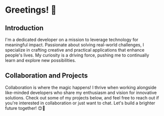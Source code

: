 # Greetings! 👋

## Introduction

I'm a dedicated developer on a mission to leverage technology for meaningful impact. Passionate about solving real-world challenges, I specialize in crafting creative and practical applications that enhance people's lives. My curiosity is a driving force, pushing me to continually learn and explore new possibilities.

## Collaboration and Projects

Collaboration is where the magic happens! I thrive when working alongside like-minded developers who share my enthusiasm and vision for innovative solutions. Check out some of my projects below, and feel free to reach out if you're interested in collaboration or just want to chat. Let's build a brighter future together! 😊🚀

</revision> 


<!---
### Currently working on 
 [Zerity](https://github.com/Georgefemiwise/Zerity)
- [maildrop](https://github.com/Georgefemiwise/MailDrop)


<p align="center">
  <a href="https://github.com/georgefemiwise">
    <img src="https://github-readme-streak-stats.herokuapp.com/?user=georgefemiwise&theme=radical&border=7F3FBF&background=0D1117" alt="Saif's GitHub streak"/>
  </a>
</p>

<p align="center">
  <a href="https://github.com/georgefemiwise">
    <img src="https://github-profile-summary-cards.vercel.app/api/cards/profile-details?username=georgefemiwise&theme=radical" alt="Al Siam's GitHub Contribution"/>
  </a>
</p>

-->
